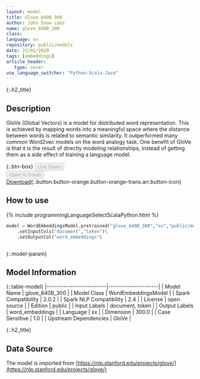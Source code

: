 ```yaml
---
layout: model
title: Glove 840B 300
author: John Snow Labs
name: glove_840B_300
class: 
language: xx
repository: public/models
date: 22/01/2020
tags: [embeddings]
article_header:
   type: cover
use_language_switcher: "Python-Scala-Java"
---
```


{:.h2_title}
## Description 
GloVe (Global Vectors) is a model for distributed word representation. This is achieved by mapping words into a meaningful space where the distance between words is related to semantic similarity. It outperformed many common Word2vec models on the word analogy task. One benefit of GloVe is that it is the result of directly modeling relationships, instead of getting them as a side effect of training a language model.



{:.btn-box}
<button class="button button-orange" disabled>Live Demo</button><br/><button class="button button-orange" disabled>Open in Colab</button><br/>[Download](https://s3.amazonaws.com/auxdata.johnsnowlabs.com/public/models/glove_840B_300_xx_2.0.2_2.4_1579698926752.zip){:.button.button-orange.button-orange-trans.arr.button-icon}<br/>

## How to use 
<div class="tabs-box" markdown="1">

{% include programmingLanguageSelectScalaPython.html %}

```python
model = WordEmbeddingsModel.pretrained("glove_840B_300","xx","public/models")\
	.setInputCols("document","token")\
	.setOutputCol("word_embeddings")
```

```scala

```
</div>



{:.model-param}
## Model Information

{:.table-model}
|-------------------------|---------------------|
| Model Name              | glove_840B_300      |
| Model Class             | WordEmbeddingsModel |
| Spark Compatibility     | 2.0.2               |
| Spark NLP Compatibility | 2.4                 |
| License                 | open source         |
| Edition                 | public              |
| Input Labels            | document, token     |
| Output Labels           | word_embeddings     |
| Language                | xx                  |
| Dimension               | 300.0               |
| Case Sensitive          | 1.0                 |
| Upstream Dependencies   | GloVe               |




{:.h2_title}
## Data Source
The model is imported from [https://nlp.stanford.edu/projects/glove/](https://nlp.stanford.edu/projects/glove/)

